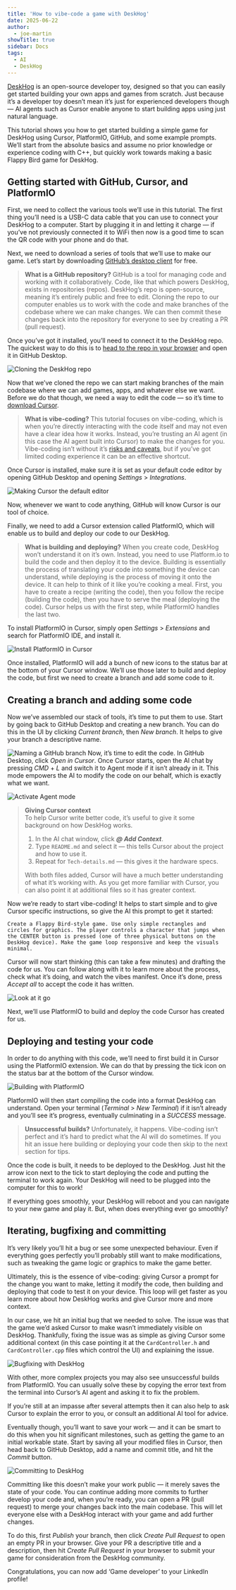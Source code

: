 ```yaml
---
title: 'How to vibe-code a game with DeskHog'
date: 2025-06-22
author:
  - joe-martin
showTitle: true
sidebar: Docs
tags:
  - AI
  - DeskHog
---
```


[DeskHog](/deskhog) is an open-source developer toy, designed so that you can easily get started building your own apps and games from scratch. Just because it’s a developer toy doesn’t mean it’s just for experienced developers though — AI agents such as Cursor enable anyone to start building apps using just natural language. 

This tutorial shows you how to get started building a simple game for DeskHog using Cursor, PlatformIO, GitHub, and some example prompts. We’ll start from the absolute basics and assume no prior knowledge or experience coding with C++, but quickly work towards making a basic Flappy Bird game for DeskHog.

## Getting started with GitHub, Cursor, and PlatformIO

First, we need to collect the various tools we’ll use in this tutorial. The first thing you’ll need is a USB-C data cable that you can use to connect your DeskHog to a computer. Start by plugging it in and letting it charge — if you’ve not previously connected it to WiFi then now is a good time to scan the QR code with your phone and do that.

Next, we need to download a series of tools that we’ll use to make our game. Let’s start by downloading [GitHub’s desktop client](https://desktop.github.com/download/) for free. 

> **What is a GitHub repository?** 
> GitHub is a tool for managing code and working with it collaboratively. Code, like that which powers DeskHog, exists in repositories (repos). DeskHog’s repo is open-source, meaning it’s entirely public and free to edit. Cloning the repo to our computer enables us to work with the code and make branches of the codebase where we can make changes. We can then commit these changes back into the repository for everyone to see by creating a PR (pull request). 

Once you’ve got it installed, you’ll need to connect it to the DeskHog repo. The quickest way to do this is to [head to the repo in your browser](https://github.com/PostHog/DeskHog) and open it in GitHub Desktop.

![Cloning the DeskHog repo](https://res.cloudinary.com/dmukukwp6/image/upload/clone_deskhog_repo_f295fb80e0.png)

Now that we’ve cloned the repo we can start making branches of the main codebase where we can add games, apps, and whatever else we want. Before we do that though, we need a way to edit the code — so it’s time to [download Cursor](https://www.cursor.com/downloads). 

> **What is vibe-coding?**
> This tutorial focuses on vibe-coding, which is when you’re directly interacting with the code itself and may not even have a clear idea how it works. Instead, you’re trusting an AI agent (in this case the AI agent built into Cursor) to make the changes for you. Vibe-coding isn’t without it’s [risks and caveats](https://github.com/PostHog/DeskHog?tab=readme-ov-file#-vibe-coding-with-ai-agents), but if you’ve got limited coding experience it can be an effective shortcut.

Once Cursor is installed, make sure it is set as your default code editor by opening GitHub Desktop and opening _Settings_ > _Integrations_.

![Making Cursor the default editor](https://res.cloudinary.com/dmukukwp6/image/upload/default_cursor_161af9a109.png)

Now, whenever we want to code anything, GitHub will know Cursor is our tool of choice. 

Finally, we need to add a Cursor extension called PlatformIO, which will enable us to build and deploy our code to our DeskHog.

> **What is building and deploying?**
> When you create code, DeskHog won’t understand it on it’s own. Instead, you need to use Platform.io to build the code and then deploy it to the device. Building is essentially the process of translating your code into something the device can understand, while deploying is the process of moving it onto the device.
> It can help to think of it like you’re cooking a meal. First, you have to create a recipe (writing the code), then you follow the recipe (building the code), then you have to serve the meal (deploying the code). Cursor helps us with the first step, while PlatformIO handles the last two.

To install PlatformIO in Cursor, simply open _Settings_ > _Extensions_ and search for PlatformIO IDE, and install it. 

![Install PlatformIO in Cursor](https://res.cloudinary.com/dmukukwp6/image/upload/install_platformio_57bf2aaa53.png)

Once installed, PlatformIO will add a bunch of new icons to the status bar at the bottom of your Cursor window. We’ll use those later to build and deploy the code, but first we need to create a branch and add some code to it. 

## Creating a branch and adding some code

Now we’ve assembled our stack of tools, it’s time to put them to use. Start by going back to GitHub Desktop and creating a new branch. You can do this in the UI by clicking _Current branch_, then _New branch_. It helps to give your branch a descriptive name. 

![Naming a GitHub branch](https://res.cloudinary.com/dmukukwp6/image/upload/name_branch_b8648248ff.png)
Now, it’s time to edit the code. In GitHub Desktop, click _Open in Cursor_. Once Cursor starts, open the AI chat by pressing _CMD_ + _L_ and switch it to Agent mode if it isn’t already in it. This mode empowers the AI to modify the code on our behalf, which is exactly what we want.

![Activate Agent mode](https://res.cloudinary.com/dmukukwp6/image/upload/cursor_agent_2f95b44135.png)

> **Giving Cursor context**  
> To help Cursor write better code, it’s useful to give it some background on how DeskHog works.  
>  
> 1. In the AI chat window, click **_@ Add Context_**.  
> 2. Type `README.md` and select it — this tells Cursor about the project and how to use it.  
> 3. Repeat for `Tech-details.md` — this gives it the hardware specs.  
>  
> With both files added, Cursor will have a much better understanding of what it’s working with. As you get more familiar with Cursor, you can also point it at additional files so it has greater context.

Now we’re ready to start vibe-coding! It helps to start simple and to give Cursor specific instructions, so give the AI this prompt to get it started:

```
Create a Flappy Bird-style game. Use only simple rectangles and circles for graphics. The player controls a character that jumps when the CENTER button is pressed (one of three physical buttons on the DeskHog device). Make the game loop responsive and keep the visuals minimal.
```

Cursor will now start thinking (this can take a few minutes) and drafting the code for us. You can follow along with it to learn more about the process, check what it’s doing, and watch the vibes manifest. Once it’s done, press _Accept all_ to accept the code it has written. 

![Look at it go](https://res.cloudinary.com/dmukukwp6/image/upload/flappy_prompt_f54c8dc003.png)

Next, we’ll use PlatformIO to build and deploy the code Cursor has created for us. 

## Deploying and testing your code

In order to do anything with this code, we’ll need to first build it in Cursor using the PlatformIO extension. We can do that by pressing the tick icon on the status bar at the bottom of the Cursor window. 

![Building with PlatformIO](https://res.cloudinary.com/dmukukwp6/image/upload/build_529f9e723a.png)

PlatformIO will then start compiling the code into a format DeskHog can understand. Open your terminal (_Terminal_ > _New Terminal_) if it isn’t already and you’ll see it’s progress, eventually culminating in a _SUCCESS_ message. 

> **Unsuccessful builds?** 
> Unfortunately, it happens. Vibe-coding isn’t perfect and it’s hard to predict what the AI will do sometimes. If you hit an issue here building or deploying your code then skip to the next section for tips. 

Once the code is built, it needs to be deployed to the DeskHog. Just hit the arrow icon next to the tick to start deploying the code and putting the terminal to work again. Your DeskHog will need to be plugged into the computer for this to work!

If everything goes smoothly, your DeskHog will reboot and you can navigate to your new game and play it. But, when does everything ever go smoothly?

## Iterating, bugfixing and committing 

It’s very likely you’ll hit a bug or see some unexpected behaviour. Even if everything goes perfectly you’ll probably still want to make modifications, such as tweaking the game logic or graphics to make the game better.

Ultimately, this is the essence of vibe-coding: giving Cursor a prompt for the change you want to make, letting it modify the code, then building and deploying that code to test it on your device. This loop will get faster as you learn more about how DeskHog works and give Cursor more and more context.

In our case, we hit an initial bug that we needed to solve. The issue was that the game we’d asked Cursor to make wasn’t immediately visible on DeskHog. Thankfully, fixing the issue was as simple as giving Cursor some additional context (in this case pointing it at the `CardController.h` and `CardController.cpp` files which control the UI) and explaining the issue. 

![Bugfixing with DeskHog](https://res.cloudinary.com/dmukukwp6/image/upload/bugfix_1d7afe0708.png)

With other, more complex projects you may also see unsuccessful builds from PlatformIO. You can usually solve these by copying the error text from the terminal into Cursor’s AI agent and asking it to fix the problem.

If you’re still at an impasse after several attempts then it can also help to ask Cursor to explain the error to you, or consult an additional AI tool for advice.

Eventually though, you’ll want to save your work — and it can be smart to do this when you hit significant milestones, such as getting the game to an initial workable state. Start by saving all your modified files in Cursor, then head back to GitHub Desktop, add a name and commit title, and hit the _Commit_ button.

![Committing to DeskHog](https://res.cloudinary.com/dmukukwp6/image/upload/commit_7c2a93795d.png)

Committing like this doesn’t make your work public — it merely saves the state of your code. You can continue adding more commits to further develop your code and, when you’re ready, you can open a PR (pull request) to merge your changes back into the main codebase. This will let everyone else with a DeskHog interact with your game and add further changes. 

To do this, first _Publish_ your branch, then click _Create Pull Request_ to open an empty PR in your browser. Give your PR a descriptive title and a description, then hit _Create Pull Request_ in your browser to submit your game for consideration from the DeskHog community. 

Congratulations, you can now add ‘Game developer’ to your LinkedIn profile!


<NewsletterForm />